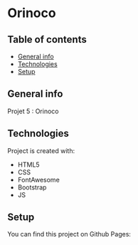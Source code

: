 # Orinoco #

## Table of contents
* [General info](#general-info)
* [Technologies](#technologies)
* [Setup](#setup)

## General info
Projet 5 : Orinoco
	
## Technologies
Project is created with:
* HTML5
* CSS
* FontAwesome
* Bootstrap
* JS

## Setup
You can find this project on Github Pages:
